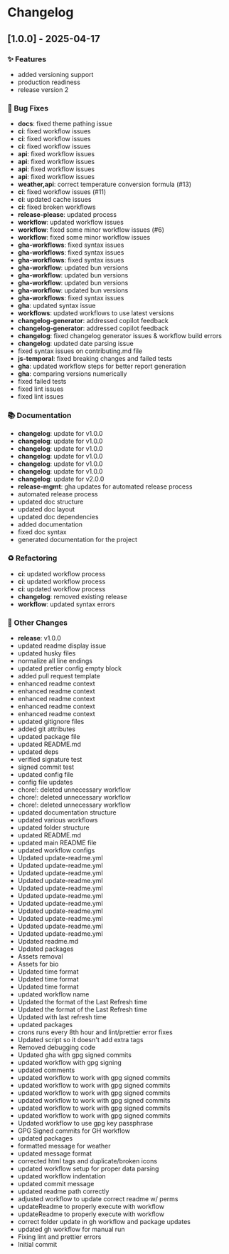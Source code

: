 # Changelog

## [1.0.0] - 2025-04-17

### ✨ Features

- added versioning support
- production readiness
- release version 2

### 🐛 Bug Fixes

- **docs**: fixed theme pathing issue
- **ci**: fixed workflow issues
- **ci**: fixed workflow issues
- **ci**: fixed workflow issues
- **api**: fixed workflow issues
- **api**: fixed workflow issues
- **api**: fixed workflow issues
- **api**: fixed workflow issues
- **weather,api**: correct temperature conversion formula (#13)
- **ci**: fixed workflow issues (#11)
- **ci**: updated cache issues
- **ci**: fixed broken workflows
- **release-please**: updated process
- **workflow**: updated workflow issues
- **workflow**: fixed some minor workflow issues (#6)
- **workflow**: fixed some minor workflow issues
- **gha-workflows**: fixed syntax issues
- **gha-workflows**: fixed syntax issues
- **gha-workflows**: fixed syntax issues
- **gha-workflow**: updated bun versions
- **gha-workflow**: updated bun versions
- **gha-workflow**: updated bun versions
- **gha-workflow**: updated bun versions
- **gha-workflows**: fixed syntax issues
- **gha**: updated syntax issue
- **workflows**: updated workflows to use latest versions
- **changelog-generator**: addressed copilot feedback
- **changelog-generator**: addressed copilot feedback
- **changelog**: fixed changelog generator issues & workflow build errors
- **changelog**: updated date parsing issue
- fixed syntax issues on contributing.md file
- **js-temporal**: fixed breaking changes and failed tests
- **gha**: updated workflow steps for better report generation
- **gha**: comparing versions numerically
- fixed failed tests
- fixed lint issues
- fixed lint issues

### 📚 Documentation

- **changelog**: update for v1.0.0
- **changelog**: update for v1.0.0
- **changelog**: update for v1.0.0
- **changelog**: update for v1.0.0
- **changelog**: update for v1.0.0
- **changelog**: update for v1.0.0
- **changelog**: update for v2.0.0
- **release-mgmt**: gha updates for automated release process
- automated release process
- updated doc structure
- updated doc layout
- updated doc dependencies
- added documentation
- fixed doc syntax
- generated documentation for the project

### ♻️ Refactoring

- **ci**: updated workflow process
- **ci**: updated workflow process
- **ci**: updated workflow process
- **changelog**: removed existing release
- **workflow**: updated syntax errors

### 🧩 Other Changes

- **release**: v1.0.0
- updated readme display issue
- updated husky files
- normalize all line endings
- updated pretier config empty block
- added pull request template
- enhanced readme context
- enhanced readme context
- enhanced readme context
- enhanced readme context
- enhanced readme context
- updated gitignore files
- added git attributes
- updated package file
- updated README.md
- updated deps
- verified signature test
- signed commit test
- updated config file
- config file updates
- chore!: deleted unnecessary workflow
- chore!: deleted unnecessary workflow
- chore!: deleted unnecessary workflow
- updated documentation structure
- updated various workflows
- updated folder structure
- updated README.md
- updated main README file
- updated workflow configs
- Updated update-readme.yml
- Updated update-readme.yml
- Updated update-readme.yml
- Updated update-readme.yml
- Updated update-readme.yml
- Updated update-readme.yml
- Updated update-readme.yml
- Updated update-readme.yml
- Updated update-readme.yml
- Updated update-readme.yml
- Updated update-readme.yml
- Updated readme.md
- Updated packages
- Assets removal
- Assets for bio
- Updated time format
- Updated time format
- Updated time format
- updated workflow name
- Updated the format of the Last Refresh time
- Updated the format of the Last Refresh time
- Updated with last refresh time
- updated packages
- crons runs every 8th hour and lint/prettier error fixes
- Updated script so it doesn't add extra tags
- Removed debugging code
- Updated gha with gpg signed commits
- updated workflow with gpg signing
- updated comments
- updated workflow to work with gpg signed commits
- updated workflow to work with gpg signed commits
- updated workflow to work with gpg signed commits
- updated workflow to work with gpg signed commits
- updated workflow to work with gpg signed commits
- updated workflow to work with gpg signed commits
- Updated workflow to use gpg key passphrase
- GPG Signed commits for GH workflow
- updated packages
- formatted message for weather
- updated message format
- corrected html tags and duplicate/broken icons
- updated workflow setup for proper data parsing
- updated workflow indentation
- updated commit message
- updated readme path correctly
- adjusted workflow to update correct readme w/ perms
- updateReadme to properly execute with workflow
- updateReadme to properly execute with workflow
- correct folder update in gh workflow and package updates
- updated gh workflow for manual run
- Fixing lint and prettier errors
- Initial commit


